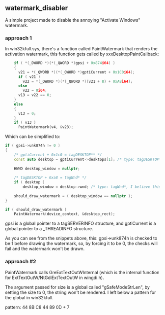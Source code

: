## watermark_disabler
A simple project made to disable the annoying "Activate Windows" watermark.

### approach 1
In win32kfull.sys, there's a function called PaintWatermark that renders the activation watermark, this function gets called by xxxDesktopPaintCallback:

```cpp
    if ( *(_DWORD *)(*(_QWORD *)gpsi + 0x874i64) )
    {
      v21 = *(_QWORD *)(*(_QWORD *)gptiCurrent + 0x1C0i64);
      if ( v21 )
        v22 = *(_QWORD *)(*(_QWORD *)(v21 + 8) + 0xA8i64);
      else
        v22 = 0i64;
      v13 = v22 == 0;
    }
    else
    {
      v13 = 0;
    }
    if ( v13 )
      PaintWatermark(v4, &v23);
```

Which can be simplified to:

```cpp
if ( gpsi->unk874h != 0 )
{
	/* gptiCurrent + 0x1c0 = tagDESKTOP** */
	const auto desktop = gptiCurrent->desktops[1]; /* type: tagDESKTOP**, this is checked if it's grpdeskLogon, which is a global pointer to the lock screen */
	
	HWND desktop_window = nullptr;
	
	/* tagDESKTOP + 0xa8 = tagWnd* */
	if ( desktop )
		desktop_window = desktop->wnd; /* type: tagWnd*, I believe this is a pointer to the lock window? */
	
	should_draw_watermark = ( desktop_window == nullptr );
}

if ( should_draw_watermark )
	PaintWatermark(device_context, &desktop_rect);
```

gpsi is a global pointer to a tagSERVERINFO structure, and gptiCurrent is a global pointer to a _THREADINFO structure.

As you can see from the snippets above, this: gpsi->unk874h is checked to be 1 before drawing the watermark, so, by forcing it to be 0, the checks will fail and the watermark won't be drawn.

### approach #2

PaintWatermark calls GreExtTextOutWInternal (which is the internal function for ExtTextOutW/NtGdiExtTextOutW in wingdi.h). 

The argument passed for size is a global called "gSafeModeStrLen", by setting the size to 0, the string won't be rendered. I left below a pattern for the global in win32kfull.

pattern: 44 8B C8 44 89 0D + 7
